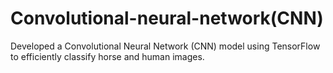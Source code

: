 # Convolutional-neural-network(CNN)
Developed a Convolutional Neural Network (CNN) model using TensorFlow to efficiently classify horse and human images.
